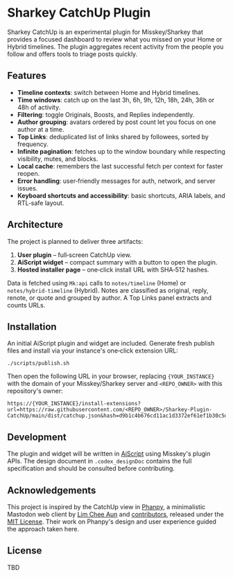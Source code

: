 # Sharkey CatchUp Plugin

Sharkey CatchUp is an experimental plugin for Misskey/Sharkey that provides a focused dashboard to review what you missed on your Home or Hybrid timelines. The plugin aggregates recent activity from the people you follow and offers tools to triage posts quickly.

## Features

- **Timeline contexts**: switch between Home and Hybrid timelines.
- **Time windows**: catch up on the last 3h, 6h, 9h, 12h, 18h, 24h, 36h or 48h of activity.
- **Filtering**: toggle Originals, Boosts, and Replies independently.
- **Author grouping**: avatars ordered by post count let you focus on one author at a time.
- **Top Links**: deduplicated list of links shared by followees, sorted by frequency.
- **Infinite pagination**: fetches up to the window boundary while respecting visibility, mutes, and blocks.
- **Local cache**: remembers the last successful fetch per context for faster reopen.
- **Error handling**: user‑friendly messages for auth, network, and server issues.
- **Keyboard shortcuts and accessibility**: basic shortcuts, ARIA labels, and RTL‑safe layout.

## Architecture

The project is planned to deliver three artifacts:

1. **User plugin** – full‑screen CatchUp view.
2. **AiScript widget** – compact summary with a button to open the plugin.
3. **Hosted installer page** – one‑click install URL with SHA‑512 hashes.

Data is fetched using `Mk:api` calls to `notes/timeline` (Home) or `notes/hybrid-timeline` (Hybrid).
Notes are classified as original, reply, renote, or quote and grouped by author. A Top Links panel extracts and counts URLs.

## Installation

An initial AiScript plugin and widget are included. Generate fresh publish files and install via your instance's one‑click extension URL:

```
./scripts/publish.sh
```

Then open the following URL in your browser, replacing `{YOUR_INSTANCE}` with the domain of your Misskey/Sharkey server and `<REPO_OWNER>` with this repository's owner:

```
https://{YOUR_INSTANCE}/install-extensions?url=https://raw.githubusercontent.com/<REPO_OWNER>/Sharkey-Plugin-CatchUp/main/dist/catchup.json&hash=d9b1c4b676cd11ac1d3372ef61ef1b30c5d87571a8018c64b868d80324865d789c29703a6dafca90f262bfceb248537d281d9f526e95a1223d976310f53ddef6
```

## Development

The plugin and widget will be written in [AiScript](https://github.com/syuilo/ai-script) using Misskey's plugin APIs. The design document in `.codex_designDoc` contains the full specification and should be consulted before contributing.

## Acknowledgements

This project is inspired by the CatchUp view in [Phanpy](https://github.com/cheeaun/phanpy), a minimalistic Mastodon web client by [Lim Chee Aun](https://github.com/cheeaun) and [contributors](https://github.com/cheeaun/phanpy/graphs/contributors), released under the [MIT License](https://github.com/cheeaun/phanpy/blob/main/LICENSE). Their work on Phanpy's design and user experience guided the approach taken here.

## License

TBD

